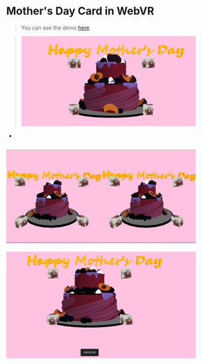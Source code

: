 # Mother's Day Card in WebVR

>You can see the demo [here](https://happy-mothers-day.ishkapoor.repl.co/).

>![View in browser](captures/Capture.PNG)
-
![View in VR](captures/Capture2.PNG)
-
![View in VR](captures/Capture1.PNG)
